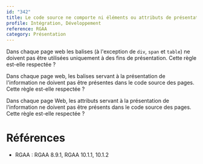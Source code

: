 ```yaml
---
id: "342"
title: Le code source ne comporte ni éléments ou attributs de présentation, ni élément détournés à des fins de présentation.
profile: Intégration, Développement
reference: RGAA
category: Présentation
---
```


Dans chaque page web les balises (à l'exception de `div`, `span` et `table`) ne doivent pas être utilisées uniquement à des fins de présentation. Cette règle est-elle respectée ?

Dans chaque page web, les balises servant à la présentation de l'information ne doivent pas être présentes dans le code source des pages. Cette règle est-elle respectée ?

Dans chaque page Web, les attributs servant à la présentation de l'information ne doivent pas être présents dans le code source des pages. Cette règle est-elle respectée ?

# Références

*   RGAA : RGAA 8.9.1, RGAA 10.1.1, 10.1.2